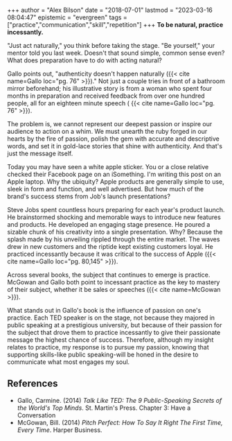 +++
author = "Alex Bilson"
date = "2018-07-01"
lastmod = "2023-03-16 08:04:47"
epistemic = "evergreen"
tags = ["practice","communication","skill","repetition"]
+++
**To be natural, practice incessantly.**

"Just act naturally," you think before taking the stage. "Be yourself," your mentor told you last week. Doesn't that sound simple, common sense even? What does preparation have to do with acting natural?

Gallo points out, "authenticity doesn't happen naturally ({{< cite name=Gallo loc="pg. 76" >}})." Not just a couple tries in front of a bathroom mirror beforehand; his illustrative story is from a woman who spent four months in preparation and received feedback from over one hundred people, all for an eighteen minute speech ( {{< cite name=Gallo loc="pg. 76" >}}).

The problem is, we cannot represent our deepest passion or inspire our audience to action on a whim. We must unearth the ruby forged in our hearts by the fire of passion, polish the gem with accurate and descriptive words, and set it in gold-lace stories that shine with authenticity. And that's just the message itself.

Today you may have seen a white apple sticker. You or a close relative checked their Facebook page on an iSomething. I'm writing this post on an Apple laptop. Why the ubiquity? Apple products are generally simple to use, sleek in form and function, and well advertised. But how much of the brand's success stems from Job's launch presentations?

Steve Jobs spent countless hours preparing for each year's product launch. He brainstormed shocking and memorable ways to introduce new features and products. He developed an engaging stage presence. He poured a sizable chunk of his creativity into a single presentation. Why? Because the splash made by his unveiling rippled through the entire market. The waves drew in new customers and the riptide kept existing customers loyal. He practiced incessantly because it was critical to the success of Apple ({{< cite name=Gallo loc="pg. 80,145" >}}).

Across several books, the subject that continues to emerge is practice. McGowan and Gallo both point to incessant practice as the key to mastery of their subject, whether it be sales or speeches ({{< cite name=McGowan >}}).

What stands out in Gallo's book is the influence of passion on one's practice. Each TED speaker is on the stage, not because they majored in public speaking at a prestigious university, but because of their passion for the subject that drove them to practice incessantly to give their passionate message the highest chance of success. Therefore, although my insight relates to practice, my response is to pursue my passion, knowing that supporting skills-like public speaking-will be honed in the desire to communicate what most engages my soul.

## References

- Gallo, Carmine. (2014) _Talk Like TED: The 9 Public-Speaking Secrets of the World's Top Minds_. St. Martin's Press. Chapter 3: Have a Conversation
- McGowan, Bill. (2014) _Pitch Perfect: How To Say It Right The First Time, Every Time_. Harper Business.
